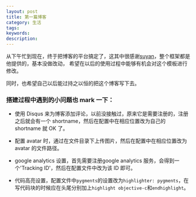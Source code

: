 ```yaml
---
layout: post
title: 第一篇博客
category: 生活
tags:
keywords:
description:
---
```



从下午忙到现在，终于把博客的平台搞定了，这其中很感谢[suyan](https://github.com/suyan)，整个框架都是他提供的，基本没做改动，
希望在以后的使用过程中能够有机会对这个模板进行修改。

同时，也希望自己以后能过持之以恒的把这个博客写下去。

### 搭建过程中遇到的小问题也 mark 一下：

- 使用 Disqus 来为博客添加评论，以前没接触过，原来它是需要注册的，注册之后就会有一个 shortname，然后在配置中在相应位置改为自己的 shortname 就 OK 了。

- 配置 avatar 时，通过在文件目录下上传图片，然后在配置中在相应位置改为 avatar 的文件路径。

- google analytics 设置，首先需要注册google analytics 服务，会得到一个'Tracking ID'，然后在配置文件中改为该 ID 即可。 

- 代码高亮设置，配置文件中`pygments`的设置改为`highlighter: pygments`，在写代码块的时候应在头尾分别加上`highlight objective-c`和`endhighlight`。



